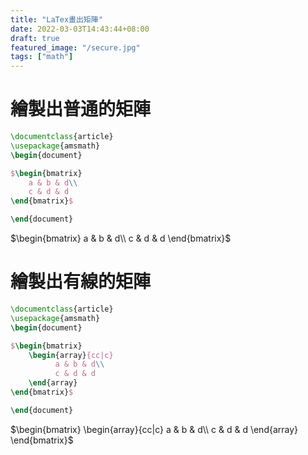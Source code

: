```yaml
---
title: "LaTex畫出矩陣"
date: 2022-03-03T14:43:44+08:00
draft: true
featured_image: "/secure.jpg"
tags: ["math"]
---
```


# 繪製出普通的矩陣

```latex
\documentclass{article}
\usepackage{amsmath}
\begin{document}

$\begin{bmatrix}
    a & b & d\\ 
    c & d & d
\end{bmatrix}$

\end{document}
```
<p>
$\begin{bmatrix}
    a & b & d\\ 
    c & d & d
\end{bmatrix}$
</p>

# 繪製出有線的矩陣

```latex
\documentclass{article}
\usepackage{amsmath}
\begin{document}

$\begin{bmatrix}
	\begin{array}{cc|c}
		  a & b & d\\ 
		  c & d & d
	\end{array}
\end{bmatrix}$

\end{document}
```

<p>
$\begin{bmatrix}
	\begin{array}{cc|c}
		  a & b & d\\ 
		  c & d & d
	\end{array}
\end{bmatrix}$

</p>

<script>
MathJax = {
  tex: {
    inlineMath: [['$', '$'], ['\\(', '\\)']]
  }
};
</script>
<script id="MathJax-script" async
  src="https://cdn.jsdelivr.net/npm/mathjax@3/es5/tex-chtml.js">
</script>